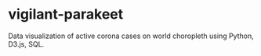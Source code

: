 # vigilant-parakeet
Data visualization of active corona cases on world choropleth using Python, D3.js, SQL.
